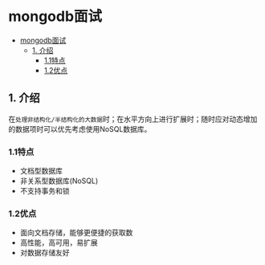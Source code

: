 # mongodb面试

<!-- TOC -->

- [mongodb面试](#mongodb%e9%9d%a2%e8%af%95)
  - [1. 介绍](#1-%e4%bb%8b%e7%bb%8d)
    - [1.1特点](#11%e7%89%b9%e7%82%b9)
    - [1.2优点](#12%e4%bc%98%e7%82%b9)

<!-- /TOC -->

## 1. 介绍

在`处理非结构化/半结构化的大数据`时；在水平方向上进行扩展时；随时应对动态增加的数据项时可以优先考虑使用NoSQL数据库。

### 1.1特点

- 文档型数据库
- 非关系型数据库(NoSQL)
- 不支持事务和锁

### 1.2优点

- 面向文档存储，能够更便捷的获取数
- 高性能，高可用，易扩展
- 对数据存储友好
